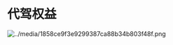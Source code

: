 # 代驾权益

![../media/1858ce9f3e9299387ca88b34b803f48f.png](https://cos.zjkmkj.com/media/2024/08/20/f80e777e80d92857b0840f9390936d5d-2.webp)
